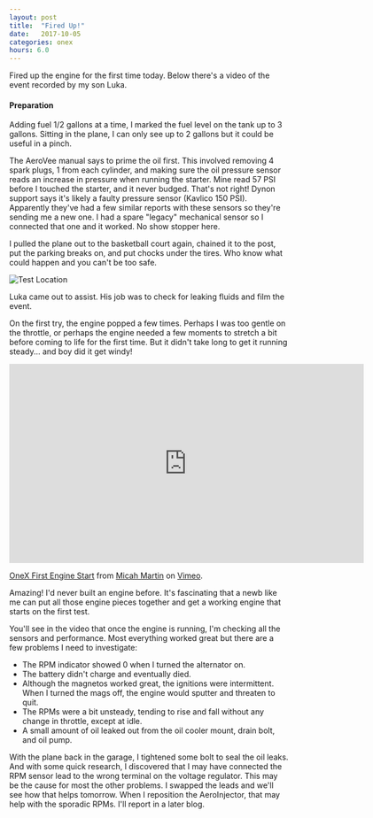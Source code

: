 ```yaml
---
layout: post
title:  "Fired Up!"
date:   2017-10-05 
categories: onex
hours: 6.0
---
```


Fired up the engine for the first time today.  Below there's a video of the event recorded by my son Luka.  

#### Preparation

Adding fuel 1/2 gallons at a time, I marked the fuel level on the tank up to 3 gallons.  Sitting in the plane, I can only see up to 2 gallons but it could be useful in a pinch.

The AeroVee manual says to prime the oil first.  This involved removing 4 spark plugs, 1 from each cylinder, and making sure the oil pressure sensor reads an increase in pressure when running the starter.  Mine read 57 PSI before I touched the starter, and it never budged.  That's not right!  Dynon support says it's likely a faulty pressure sensor (Kavlico 150 PSI).  Apparently they've had a few similar reports with these sensors so they're sending me a new one.  I had a spare "legacy" mechanical sensor so I connected that one and it worked.  No show stopper here.

I pulled the plane out to the basketball court again, chained it to the post, put the parking breaks on, and put chocks under the tires.  Who know what could happen and you can't be too safe.

![Test Location](/onex/img/2017-10-05/1.jpg)

Luka came out to assist.  His job was to check for leaking fluids and film the event.

On the first try, the engine popped a few times.  Perhaps I was too gentle on the throttle, or perhaps the engine needed a few moments to stretch a bit before coming to life for the first time.  But it didn't take long to get it running steady... and boy did it get windy!

<iframe src="https://player.vimeo.com/video/237020116" width="640" height="360" frameborder="0" webkitallowfullscreen mozallowfullscreen allowfullscreen></iframe>
<p><a href="https://vimeo.com/237020116">OneX First Engine Start</a> from <a href="https://vimeo.com/user931495">Micah Martin</a> on <a href="https://vimeo.com">Vimeo</a>.</p>

Amazing!  I'd never built an engine before.  It's fascinating that a newb like me can put all those engine pieces together and get a working engine that starts on the first test.  

You'll see in the video that once the engine is running, I'm checking all the sensors and performance.  Most everything worked great but there are a few problems I need to investigate:

 * The RPM indicator showed 0 when I turned the alternator on.  
 * The battery didn't charge and eventually died.  
 * Although the magnetos worked great, the ignitions were intermittent.  When I turned the mags off, the engine would sputter and threaten to quit.      
 * The RPMs were a bit unsteady, tending to rise and fall without any change in throttle, except at idle.
 * A small amount of oil leaked out from the oil cooler mount, drain bolt, and oil pump.
 
 With the plane back in the garage, I tightened some bolt to seal the oil leaks.  And with some quick research, I discovered that I may have connected the RPM sensor lead to the wrong terminal on the voltage regulator.  This may be the cause for most the other problems. I swapped the leads and we'll see how that helps tomorrow.  When I reposition the AeroInjector, that may help with the sporadic RPMs.  I'll report in a later blog. 

